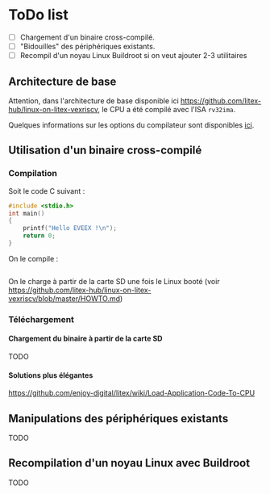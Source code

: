 # ToDo list

- [ ] Chargement d'un binaire cross-compilé.
- [ ] "Bidouilles" des périphériques existants.
- [ ] Recompil d'un noyau Linux Buildroot si on veut ajouter 2-3 utilitaires

## Architecture de base

Attention, dans l'architecture de base disponible ici https://github.com/litex-hub/linux-on-litex-vexriscv, le CPU a été compilé avec l'ISA `rv32ima`.

Quelques informations sur les options du compilateur sont disponibles [ici](./compiler_options.md).

## Utilisation d'un binaire cross-compilé

### Compilation

Soit le code C suivant :

```c
#include <stdio.h>
int main()
{
    printf("Hello EVEEX !\n");
    return 0;
}
```

On le compile :

```bash

```

On le charge à partir de la carte SD une fois le Linux booté (voir https://github.com/litex-hub/linux-on-litex-vexriscv/blob/master/HOWTO.md)

### Téléchargement

#### Chargement du binaire à partir de la carte SD

TODO

#### Solutions plus élégantes

https://github.com/enjoy-digital/litex/wiki/Load-Application-Code-To-CPU

## Manipulations des périphériques existants

TODO

## Recompilation d'un noyau Linux avec Buildroot

TODO